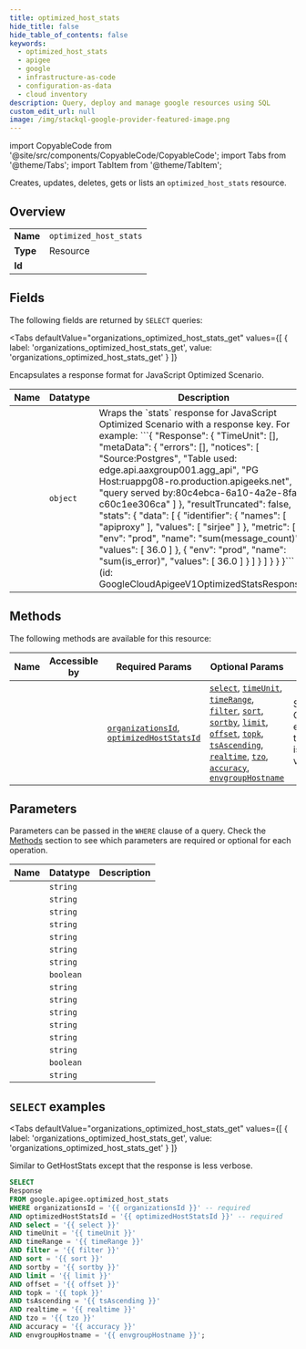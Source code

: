 ```yaml
--- 
title: optimized_host_stats
hide_title: false
hide_table_of_contents: false
keywords:
  - optimized_host_stats
  - apigee
  - google
  - infrastructure-as-code
  - configuration-as-data
  - cloud inventory
description: Query, deploy and manage google resources using SQL
custom_edit_url: null
image: /img/stackql-google-provider-featured-image.png
---
```


import CopyableCode from '@site/src/components/CopyableCode/CopyableCode';
import Tabs from '@theme/Tabs';
import TabItem from '@theme/TabItem';

Creates, updates, deletes, gets or lists an <code>optimized_host_stats</code> resource.

## Overview
<table><tbody>
<tr><td><b>Name</b></td><td><code>optimized_host_stats</code></td></tr>
<tr><td><b>Type</b></td><td>Resource</td></tr>
<tr><td><b>Id</b></td><td><CopyableCode code="google.apigee.optimized_host_stats" /></td></tr>
</tbody></table>

## Fields

The following fields are returned by `SELECT` queries:

<Tabs
    defaultValue="organizations_optimized_host_stats_get"
    values={[
        { label: 'organizations_optimized_host_stats_get', value: 'organizations_optimized_host_stats_get' }
    ]}
>
<TabItem value="organizations_optimized_host_stats_get">

Encapsulates a response format for JavaScript Optimized Scenario.

<table>
<thead>
    <tr>
    <th>Name</th>
    <th>Datatype</th>
    <th>Description</th>
    </tr>
</thead>
<tbody>
<tr>
    <td><CopyableCode code="Response" /></td>
    <td><code>object</code></td>
    <td>Wraps the `stats` response for JavaScript Optimized Scenario with a response key. For example: ```&#123; "Response": &#123; "TimeUnit": [], "metaData": &#123; "errors": [], "notices": [ "Source:Postgres", "Table used: edge.api.aaxgroup001.agg_api", "PG Host:ruappg08-ro.production.apigeeks.net", "query served by:80c4ebca-6a10-4a2e-8faf-c60c1ee306ca" ] &#125;, "resultTruncated": false, "stats": &#123; "data": [ &#123; "identifier": &#123; "names": [ "apiproxy" ], "values": [ "sirjee" ] &#125;, "metric": [ &#123; "env": "prod", "name": "sum(message_count)", "values": [ 36.0 ] &#125;, &#123; "env": "prod", "name": "sum(is_error)", "values": [ 36.0 ] &#125; ] &#125; ] &#125; &#125; &#125;``` (id: GoogleCloudApigeeV1OptimizedStatsResponse)</td>
</tr>
</tbody>
</table>
</TabItem>
</Tabs>

## Methods

The following methods are available for this resource:

<table>
<thead>
    <tr>
    <th>Name</th>
    <th>Accessible by</th>
    <th>Required Params</th>
    <th>Optional Params</th>
    <th>Description</th>
    </tr>
</thead>
<tbody>
<tr>
    <td><a href="#organizations_optimized_host_stats_get"><CopyableCode code="organizations_optimized_host_stats_get" /></a></td>
    <td><CopyableCode code="select" /></td>
    <td><a href="#parameter-organizationsId"><code>organizationsId</code></a>, <a href="#parameter-optimizedHostStatsId"><code>optimizedHostStatsId</code></a></td>
    <td><a href="#parameter-select"><code>select</code></a>, <a href="#parameter-timeUnit"><code>timeUnit</code></a>, <a href="#parameter-timeRange"><code>timeRange</code></a>, <a href="#parameter-filter"><code>filter</code></a>, <a href="#parameter-sort"><code>sort</code></a>, <a href="#parameter-sortby"><code>sortby</code></a>, <a href="#parameter-limit"><code>limit</code></a>, <a href="#parameter-offset"><code>offset</code></a>, <a href="#parameter-topk"><code>topk</code></a>, <a href="#parameter-tsAscending"><code>tsAscending</code></a>, <a href="#parameter-realtime"><code>realtime</code></a>, <a href="#parameter-tzo"><code>tzo</code></a>, <a href="#parameter-accuracy"><code>accuracy</code></a>, <a href="#parameter-envgroupHostname"><code>envgroupHostname</code></a></td>
    <td>Similar to GetHostStats except that the response is less verbose.</td>
</tr>
</tbody>
</table>

## Parameters

Parameters can be passed in the `WHERE` clause of a query. Check the [Methods](#methods) section to see which parameters are required or optional for each operation.

<table>
<thead>
    <tr>
    <th>Name</th>
    <th>Datatype</th>
    <th>Description</th>
    </tr>
</thead>
<tbody>
<tr id="parameter-optimizedHostStatsId">
    <td><CopyableCode code="optimizedHostStatsId" /></td>
    <td><code>string</code></td>
    <td></td>
</tr>
<tr id="parameter-organizationsId">
    <td><CopyableCode code="organizationsId" /></td>
    <td><code>string</code></td>
    <td></td>
</tr>
<tr id="parameter-accuracy">
    <td><CopyableCode code="accuracy" /></td>
    <td><code>string</code></td>
    <td></td>
</tr>
<tr id="parameter-envgroupHostname">
    <td><CopyableCode code="envgroupHostname" /></td>
    <td><code>string</code></td>
    <td></td>
</tr>
<tr id="parameter-filter">
    <td><CopyableCode code="filter" /></td>
    <td><code>string</code></td>
    <td></td>
</tr>
<tr id="parameter-limit">
    <td><CopyableCode code="limit" /></td>
    <td><code>string</code></td>
    <td></td>
</tr>
<tr id="parameter-offset">
    <td><CopyableCode code="offset" /></td>
    <td><code>string</code></td>
    <td></td>
</tr>
<tr id="parameter-realtime">
    <td><CopyableCode code="realtime" /></td>
    <td><code>boolean</code></td>
    <td></td>
</tr>
<tr id="parameter-select">
    <td><CopyableCode code="select" /></td>
    <td><code>string</code></td>
    <td></td>
</tr>
<tr id="parameter-sort">
    <td><CopyableCode code="sort" /></td>
    <td><code>string</code></td>
    <td></td>
</tr>
<tr id="parameter-sortby">
    <td><CopyableCode code="sortby" /></td>
    <td><code>string</code></td>
    <td></td>
</tr>
<tr id="parameter-timeRange">
    <td><CopyableCode code="timeRange" /></td>
    <td><code>string</code></td>
    <td></td>
</tr>
<tr id="parameter-timeUnit">
    <td><CopyableCode code="timeUnit" /></td>
    <td><code>string</code></td>
    <td></td>
</tr>
<tr id="parameter-topk">
    <td><CopyableCode code="topk" /></td>
    <td><code>string</code></td>
    <td></td>
</tr>
<tr id="parameter-tsAscending">
    <td><CopyableCode code="tsAscending" /></td>
    <td><code>boolean</code></td>
    <td></td>
</tr>
<tr id="parameter-tzo">
    <td><CopyableCode code="tzo" /></td>
    <td><code>string</code></td>
    <td></td>
</tr>
</tbody>
</table>

## `SELECT` examples

<Tabs
    defaultValue="organizations_optimized_host_stats_get"
    values={[
        { label: 'organizations_optimized_host_stats_get', value: 'organizations_optimized_host_stats_get' }
    ]}
>
<TabItem value="organizations_optimized_host_stats_get">

Similar to GetHostStats except that the response is less verbose.

```sql
SELECT
Response
FROM google.apigee.optimized_host_stats
WHERE organizationsId = '{{ organizationsId }}' -- required
AND optimizedHostStatsId = '{{ optimizedHostStatsId }}' -- required
AND select = '{{ select }}'
AND timeUnit = '{{ timeUnit }}'
AND timeRange = '{{ timeRange }}'
AND filter = '{{ filter }}'
AND sort = '{{ sort }}'
AND sortby = '{{ sortby }}'
AND limit = '{{ limit }}'
AND offset = '{{ offset }}'
AND topk = '{{ topk }}'
AND tsAscending = '{{ tsAscending }}'
AND realtime = '{{ realtime }}'
AND tzo = '{{ tzo }}'
AND accuracy = '{{ accuracy }}'
AND envgroupHostname = '{{ envgroupHostname }}';
```
</TabItem>
</Tabs>
